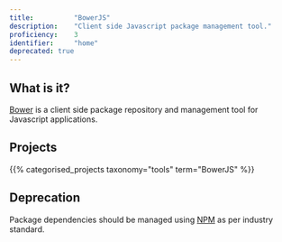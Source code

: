 ```yaml
---
title: 			"BowerJS"
description: 	"Client side Javascript package management tool."
proficiency:	3
identifier:		"home"
deprecated: true
---
```


## What is it?
[Bower](https://bower.io/) is a client side package repository and management tool for Javascript applications.

## Projects
{{% categorised_projects taxonomy="tools" term="BowerJS" %}}

## Deprecation
Package dependencies should be managed using [NPM](https://www.npmjs.com/) as per industry standard.
